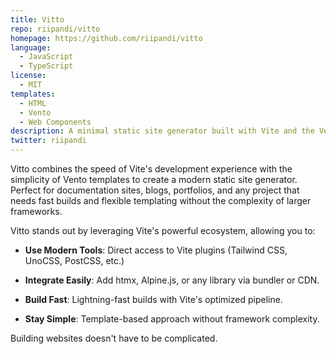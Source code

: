 ```yaml
---
title: Vitto
repo: riipandi/vitto
homepage: https://github.com/riipandi/vitto
language:
  - JavaScript
  - TypeScript
license:
  - MIT
templates:
  - HTML
  - Vento
  - Web Components
description: A minimal static site generator built with Vite and the Vento templating engine, with built-in search powered by Pagefind.
twitter: riipandi
---
```


Vitto combines the speed of Vite's development experience with the simplicity of Vento templates to create a modern static site generator. Perfect for documentation sites, blogs, portfolios, and any project that needs fast builds and flexible templating without the complexity of larger frameworks.

Vitto stands out by leveraging Vite's powerful ecosystem, allowing you to:

- **Use Modern Tools**: Direct access to Vite plugins (Tailwind CSS, UnoCSS, PostCSS, etc.)

- **Integrate Easily**: Add htmx, Alpine.js, or any library via bundler or CDN.

- **Build Fast**: Lightning-fast builds with Vite's optimized pipeline.

- **Stay Simple**: Template-based approach without framework complexity.

Building websites doesn't have to be complicated.
